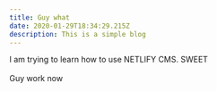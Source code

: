 ```yaml
---
title: Guy what
date: 2020-01-29T18:34:29.215Z
description: This is a simple blog
---
```

I am trying to learn how to use NETLIFY CMS. SWEET\
\
Guy work now